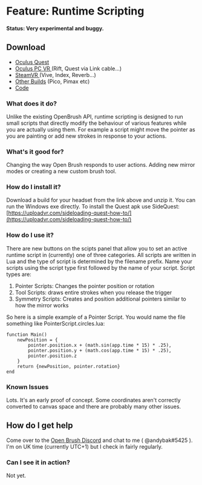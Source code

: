 # Feature: Runtime Scripting

#### Status: Very experimental and buggy.

## Download

* [Oculus Quest](https://nightly.link/IxxyXR/open-brush/workflows/build/experiments%2Fmoonsharp/Oculus%20Quest.zip)
* [Oculus PC VR ](https://nightly.link/IxxyXR/open-brush/workflows/build/experiments%2Fmoonsharp/Windows%20Rift.zip)(Rift, Quest via Link cable...)
* [SteamVR ](https://nightly.link/IxxyXR/open-brush/workflows/build/experiments%2Fmoonsharp/Windows%20OpenXR.zip)(Vive, Index, Reverb...)
* [Other Builds](https://nightly.link/IxxyXR/open-brush/workflows/build/experiments%2Fmoonsharp) (Pico, Pimax etc)
* [Code](https://github.com/IxxyXR/open-brush/tree/features/moonsharp)

### What does it do?

Unlike the existing OpenBrush API, runtime scripting is designed to run small scripts that directly modify the behaviour of various features while you are actually using them. For example a script might move the pointer as you are painting or add new strokes in response to your actions.

### What's it good for?

Changing the way Open Brush responds to user actions. Adding new mirror modes or creating a new custom brush tool.

### How do I install it?

Download a build for your headset from the link above and unzip it. You can run the Windows exe directly. To install the Quest apk use SideQuest: [https://uploadvr.com/sideloading-quest-how-to/](https://uploadvr.com/sideloading-quest-how-to/)

### How do I use it?

There are new buttons on the scipts panel that allow you to set an active runtime script in (currently) one of three categories. All scripts are written in Lua and the type of script is determined by the filename prefix. Name your scripts using the script type first followed by the name of your script. Script types are:

1. Pointer Scripts: Changes the pointer position or rotation
2. Tool Scripts: draws entire strokes when you release the trigger
3. Symmetry Scripts: Creates and position additional pointers similar to how the mirror works

So here is a simple example of a Pointer Script. You would name the file something like PointerScript.circles.lua:

```
function Main()
    newPosition = {
        pointer.position.x + (math.sin(app.time * 15) * .25),
        pointer.position.y + (math.cos(app.time * 15) * .25),
        pointer.position.z
    }
    return {newPosition, pointer.rotation}
end
```

### Known Issues

Lots. It's an early proof of concept. Some coordinates aren't correctly converted to canvas space and there are probably many other issues.

## How do I get help

Come over to the [Open Brush Discord](https://discord.com/invite/fS69VdFXpk) and chat to me ( @andybak#5425 ). I'm on UK time (currently UTC+1) but I check in fairly regularly.

### Can I see it in action?

Not yet.
